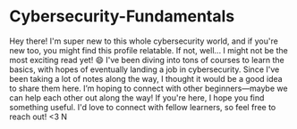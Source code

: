 # Cybersecurity-Fundamentals
Hey there!
I'm super new to this whole cybersecurity world, and if you're new too, you might find this profile relatable. 
If not, well... I might not be the most exciting read yet! 😄
I've been diving into tons of courses to learn the basics, with hopes of eventually landing a job in cybersecurity. 
Since I've been taking a lot of notes along the way, I thought it would be a good idea to share them here. 
I’m hoping to connect with other beginners—maybe we can help each other out along the way!
If you're here, I hope you find something useful. I'd love to connect with fellow learners, so feel free to reach out!
<3
N
